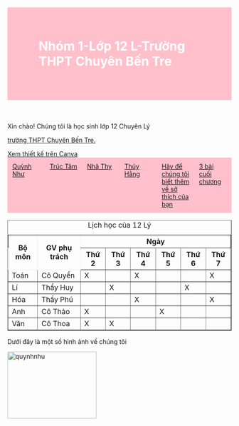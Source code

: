 <html>
 <style>
        h1 {color : white;
        background-color: pink;
        border : 70px solid pink
	   }
	h2 {color : pink;
	background-color: white;
	border : 10px solid back
	}
        .container { display: flex;
	background-color: pink; 
        }
        .item { flex: 1;
            border: 1px solid pink;
            padding: 10px;
	    color: black;
        }
 </style>
 <body>
  <h1>Nhóm 1-Lớp 12 L-Trường THPT Chuyên Bến Tre </h1>
  <p>Xin chào! Chúng tôi là học sinh lớp 12 Chuyên Lý</p>
<p><a href="https://thptchuyenbentre.edu.vn/"> trường THPT Chuyên Bến Tre.</a></p>
<a href="https://www.canva.com/design/DAGWURjI6TI/GzsOBQJAsZMdXbkE0_Z40w/edit?utm_content=DAGWURjI6TI&utm_campaign=designshare&utm_medium=link2&utm_source=sharebutton" target="_blank">Xem thiết kế trên Canva</a>
  <div class="container">
        <div class="item"><a href="qnhu.html">Quỳnh Như</a></div>
        <div class="item"><a href="ttam.html">Trúc Tâm</a></div>
        <div class="item"><a href="nthy.html">Nhã Thy</a></div>
	<div class="item"><a href="thang.html">Thúy Hằng</a></div>
	<div class="item"><a href="bieumau.html">Hãy để chúng tôi biết thêm về sở thích của bạn</a></div>
        <div class="item"><a href="bai16.html">3 bài cuối chương</a></div>
  </div>
 <table border="1">
 <caption>Lịch học của 12 Lý</caption>
 <tr style="border:1px solid">
    	<th rowspan="2">Bộ môn</th>
        <th rowspan="2">GV phụ trách</th>
        <th colspan="6">Ngày</th>
 </tr>
   <tr>
    	<th>Thứ 2</th>
        <th>Thứ 3</th>
        <th>Thứ 4</th>
        <th>Thứ 5</th>
        <th>Thứ 6</th>
        <th>Thứ 7</th>
   </tr>
   <tr>
    	<td>Toán</td>
        <td>Cô Quyền</td>
        <td>X</td>
        <td></td>
        <td>X</td>
        <td></td>
        <td></td>
        <td>X</td>
   </tr>
   <tr>
    	<td>Lí</td>
        <td>Thầy Huy</td>
        <td></td>
        <td>X</td>
        <td></td>
        <td></td>
        <td>X</td>
        <td></td>
   </tr>
   <tr>
    	<td>Hóa</td>
        <td>Thầy Phú</td>
        <td></td>
        <td></td>
        <td>X</td>
        <td></td>
        <td></td>
        <td>X</td>
   </tr>
   <tr>
    	<td>Anh</td>
        <td>Cô Thảo</td>
        <td>X</td>
        <td></td>
        <td></td>
        <td>X</td>
        <td></td>
        <td></td>
   </tr>
   <tr>
    	<td>Văn</td>
        <td>Cô Thoa</td>
        <td>X</td>
        <td>X</td>
        <td></td>
        <td></td>
        <td></td>
        <td></td>
   </tr>
 </table>
<p>Dưới đây là một số hình ảnh về chúng tôi</p>
<img width="200" height="150" alt="quynhnhu" src="https://github.com/user-attachments/assets/dfe5084a-285b-4dfc-8d8d-a270ddb55299">
 </body>
</html>
